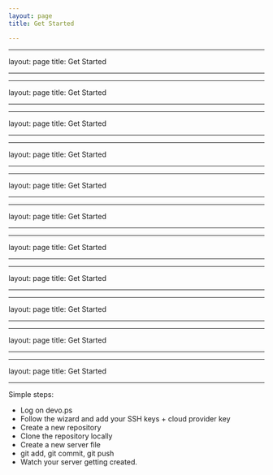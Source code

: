 ```yaml
---
layout: page
title: Get Started

---
```

---
layout: page
title: Get Started

---
---
layout: page
title: Get Started

---
---
layout: page
title: Get Started

---
---
layout: page
title: Get Started

---
---
layout: page
title: Get Started

---
---
layout: page
title: Get Started

---
---
layout: page
title: Get Started

---
---
layout: page
title: Get Started

---
---
layout: page
title: Get Started

---
---
layout: page
title: Get Started

---
---
layout: page
title: Get Started

---
Simple steps:

- Log on devo.ps
- Follow the wizard and add your SSH keys + cloud provider key
- Create a new repository
- Clone the repository locally
- Create a new server file
- git add, git commit, git push
- Watch your server getting created.
